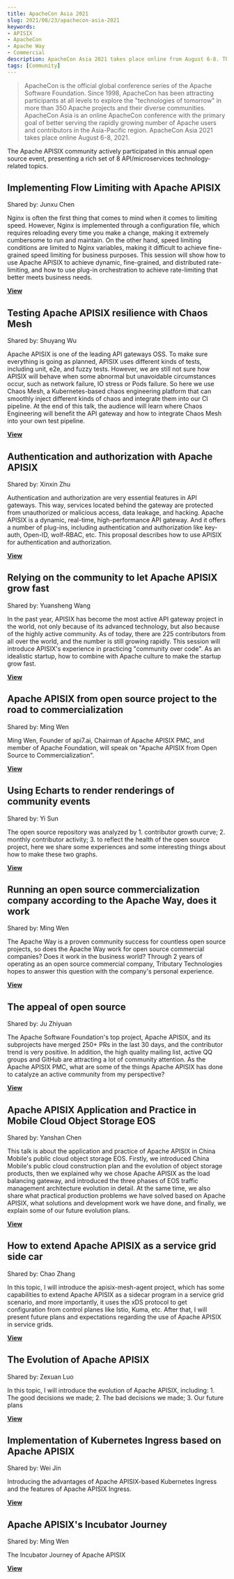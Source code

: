 ```yaml
---
title: ApacheCon Asia 2021
slug: 2021/08/23/apachecon-asia-2021
keywords:
- APISIX
- ApacheCon
- Apache Way
- Commercial
description: ApacheCon Asia 2021 takes place online from August 6-8. The Apache APISIX community has submitted related topics such as rate limit, authentication, service mesh, etc.
tags: [Community]
---
```


> ApacheCon is the official global conference series of the Apache Software Foundation. Since 1998, ApacheCon has been attracting participants at all levels to explore the "technologies of tomorrow" in more than 350 Apache projects and their diverse communities. ApacheCon Asia is an online ApacheCon conference with the primary goal of better serving the rapidly growing number of Apache users and contributors in the Asia-Pacific region. ApacheCon Asia 2021 takes place online August 6-8, 2021.

<!--truncate-->

The Apache APISIX community actively participated in this annual open source event, presenting a rich set of 8 API/microservices technology-related topics.

## Implementing Flow Limiting with Apache APISIX

Shared by: Junxu Chen

Nginx is often the first thing that comes to mind when it comes to limiting speed. However, Nginx is implemented through a configuration file, which requires reloading every time you make a change, making it extremely cumbersome to run and maintain. On the other hand, speed limiting conditions are limited to Nginx variables, making it difficult to achieve fine-grained speed limiting for business purposes. This session will show how to use Apache APISIX to achieve dynamic, fine-grained, and distributed rate-limiting, and how to use plug-in orchestration to achieve rate-limiting that better meets business needs.

[**View**](/articles/Speed-Limiting-With-Apache-APISIX)

## Testing Apache APISIX resilience with Chaos Mesh

Shared by: Shuyang Wu

Apache APISIX is one of the leading API gateways OSS. To make sure everything is going as planned, APISIX uses different kinds of tests, including unit, e2e, and fuzzy tests. However, we are still not sure how APISIX will behave when some abnormal but unavoidable circumstances occur, such as network failure, IO stress or Pods failure. So here we use Chaos Mesh, a Kubernetes-based chaos engineering platform that can smoothly inject different kinds of chaos and integrate them into our CI pipeline. At the end of this talk, the audience will learn where Chaos Engineering will benefit the API gateway and how to integrate Chaos Mesh into your own test pipeline.

[**View**](/articles/Test-Apache-APISIX-Resilience-With-Chaos-Mesh)

## Authentication and authorization with Apache APISIX

Shared by: Xinxin Zhu

Authentication and authorization are very essential features in API gateways. This way, services located behind the gateway are protected from unauthorized or malicious access, data leakage, and hacking. Apache APISIX is a dynamic, real-time, high-performance API gateway. And it offers a number of plug-ins, including authentication and authorization like key-auth, Open-ID, wolf-RBAC, etc. This proposal describes how to use APISIX for authentication and authorization.

[**View**](/articles/Using-Apache-APISIX-To-Do-Authentication-and-Authorization)

## Relying on the community to let Apache APISIX grow fast

Shared by: Yuansheng Wang

In the past year, APISIX has become the most active API gateway project in the world, not only because of its advanced technology, but also because of the highly active community. As of today, there are 225 contributors from all over the world, and the number is still growing rapidly. This session will introduce APISIX's experience in practicing "community over code". As an idealistic startup, how to combine with Apache culture to make the startup grow fast.

[**View**](/articles/Relying-On-The-Community-To-Get-Apache-APISIX-Up-Speed)

## Apache APISIX from open source project to the road to commercialization

Shared by: Ming Wen

Ming Wen, Founder of api7.ai, Chairman of Apache APISIX PMC, and member of Apache Foundation, will speak on "Apache APISIX from Open Source to Commercialization".

[**View**](/articles/Apache-APISIX-From-OpenSource-Commercialization)

## Using Echarts to render renderings of community events

Shared by: Yi Sun

The open source repository was analyzed by 1. contributor growth curve; 2. monthly contributor activity; 3. to reflect the health of the open source project, here we share some experiences and some interesting things about how to make these two graphs.

[**View**](/articles/Rendering-Community-Events-Using-ECharts)

## Running an open source commercialization company according to the Apache Way, does it work

Shared by: Ming Wen

The Apache Way is a proven community success for countless open source projects, so does the Apache Way work for open source commercial companies? Does it work in the business world? Through 2 years of operating as an open source commercial company, Tributary Technologies hopes to answer this question with the company's personal experience.

[**View**](/articles/Apache-APISIX-From-OpenSource-Commercialization-by-Apache-Way)

## The appeal of open source

Shared by: Ju Zhiyuan

The Apache Software Foundation's top project, Apache APISIX, and its subprojects have merged 250+ PRs in the last 30 days, and the contributor trend is very positive. In addition, the high quality mailing list, active QQ groups and GitHub are attracting a lot of community attention. As the Apache APISIX PMC, what are some of the things Apache APISIX has done to catalyze an active community from my perspective?

[**View**](/articles/The-Appeal-of-OpenSource)

## Apache APISIX Application and Practice in Mobile Cloud Object Storage EOS

Shared by: Yanshan Chen

This talk is about the application and practice of Apache APISIX in China Mobile's public cloud object storage EOS. Firstly, we introduced China Mobile's public cloud construction plan and the evolution of object storage products, then we explained why we chose Apache APISIX as the load balancing gateway, and introduced the three phases of EOS traffic management architecture evolution in detail. At the same time, we also share what practical production problems we have solved based on Apache APISIX, what solutions and development work we have done, and finally, we explain some of our future evolution plans.

[**View**](/articles/Apache-APISIX-in-China-Mobile-Cloud)

## How to extend Apache APISIX as a service grid side car

Shared by: Chao Zhang

In this topic, I will introduce the apisix-mesh-agent project, which has some capabilities to extend Apache APISIX as a sidecar program in a service grid scenario, and more importantly, it uses the xDS protocol to get configuration from control planes like Istio, Kuma, etc. After that, I will present future plans and expectations regarding the use of Apache APISIX in service grids.

[**View**](/articles/How-To-Extend-Apache-APISIX-into-a-Service-Mesh-Sidecar)

## The Evolution of Apache APISIX

Shared by: Zexuan Luo

In this topic, I will introduce the evolution of Apache APISIX, including: 1. The good decisions we made; 2. The bad decisions we made; 3. Our future plans

[**View**](/articles/The-Evolution-of-Apache-APISIX)

## Implementation of Kubernetes Ingress based on Apache APISIX

Shared by: Wei Jin

Introducing the advantages of Apache APISIX-based Kubernetes Ingress and the features of Apache APISIX Ingress.

[**View**](/articles/Apache-APISIX-Kubernetes-Ingress)

## Apache APISIX's Incubator Journey

Shared by: Ming Wen

The Incubator Journey of Apache APISIX

[**View**](/articles/Apache-APISIX-Incubator-Journey)
